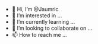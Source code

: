 - 👋 Hi, I’m @Jaumric
- 👀 I’m interested in ...
- 🌱 I’m currently learning ...
- 💞️ I’m looking to collaborate on ...
- 📫 How to reach me ...

<!---
Jaumric/Jaumric is a ✨ special ✨ repository because its `README.md` (this file) appears on your GitHub profile.
You can click the Preview link to take a look at your changes.
--->
